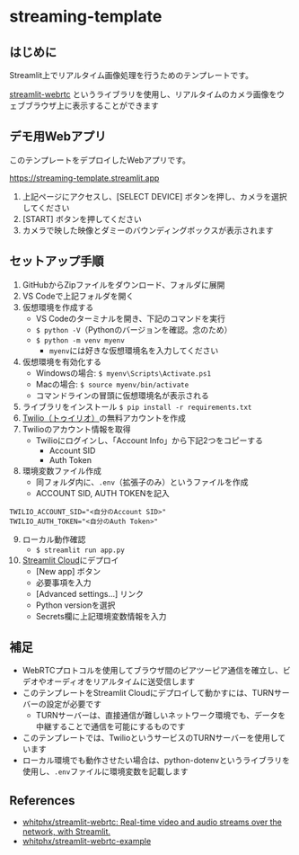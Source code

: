 # streaming-template

## はじめに
Streamlit上でリアルタイム画像処理を行うためのテンプレートです。

[streamlit-webrtc](https://github.com/whitphx/streamlit-webrtc) というライブラリを使用し、リアルタイムのカメラ画像をウェブブラウザ上に表示することができます

## デモ用Webアプリ
このテンプレートをデプロイしたWebアプリです。

https://streaming-template.streamlit.app

1. 上記ページにアクセスし、[SELECT DEVICE] ボタンを押し、カメラを選択してください
2. [START] ボタンを押してください
3. カメラで映した映像とダミーのバウンディングボックスが表示されます

## セットアップ手順

1. GitHubからZipファイルをダウンロード、フォルダに展開
2. VS Codeで上記フォルダを開く
3. 仮想環境を作成する
    - VS Codeのターミナルを開き、下記のコマンドを実行
    - `$ python -V`（Pythonのバージョンを確認。念のため）
    - `$ python -m venv myenv`
      - `myenv`には好きな仮想環境名を入力してください
4. 仮想環境を有効化する
	- Windowsの場合: `$ myenv\Scripts\Activate.ps1`
	- Macの場合: `$ source myenv/bin/activate`
	- コマンドラインの冒頭に仮想環境名が表示される
5. ライブラリをインストール
	`$ pip install -r requirements.txt`
6. [Twilio（トゥイリオ）](https://www.twilio.com/ja-jp)の無料アカウントを作成
7. Twilioのアカウント情報を取得
   - Twilioにログインし、「Account Info」から下記2つをコピーする
     - Account SID
     - Auth Token
8. 環境変数ファイル作成
    - 同フォルダ内に、`.env`（拡張子のみ）というファイルを作成
	- ACCOUNT SID, AUTH TOKENを記入
```
TWILIO_ACCOUNT_SID="<自分のAccount SID>"
TWILIO_AUTH_TOKEN="<自分のAuth Token>"
```

9. ローカル動作確認
    - `$ streamlit run app.py`
10. [Streamlit Cloud](https://share.streamlit.io/)にデプロイ
	- [New app] ボタン
	- 必要事項を入力
	- [Advanced settings...] リンク
	- Python versionを選択
	- Secrets欄に上記環境変数情報を入力


## 補足

- WebRTCプロトコルを使用してブラウザ間のピアツーピア通信を確立し、ビデオやオーディオをリアルタイムに送受信します
- このテンプレートをStreamlit Cloudにデプロイして動かすには、TURNサーバーの設定が必要です
  - TURNサーバーは、直接通信が難しいネットワーク環境でも、データを中継することで通信を可能にするものです
- このテンプレートでは、TwilioというサービスのTURNサーバーを使用しています
- ローカル環境でも動作させたい場合は、python-dotenvというライブラリを使用し、`.env`ファイルに環境変数を記載します

## References
- [whitphx/streamlit-webrtc: Real-time video and audio streams over the network, with Streamlit.](https://github.com/whitphx/streamlit-webrtc)
- [whitphx/streamlit-webrtc-example](https://github.com/whitphx/streamlit-webrtc-example/blob/main/app.py)
